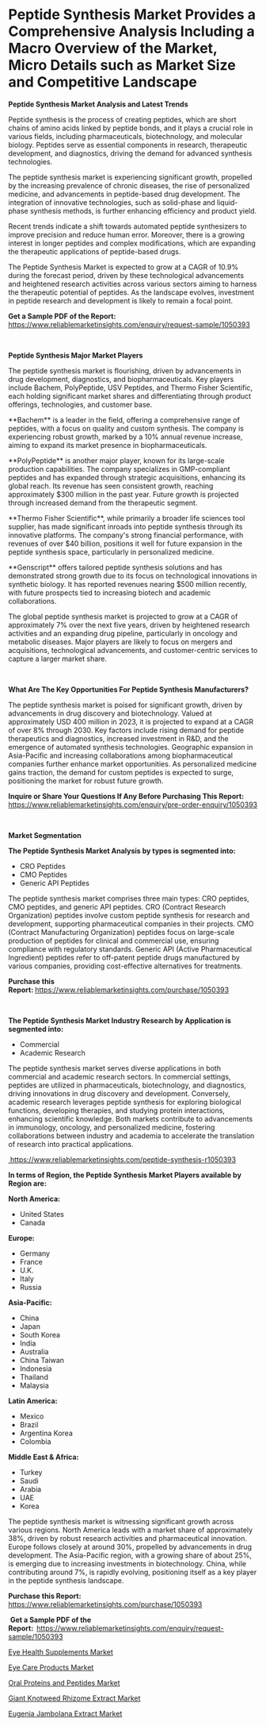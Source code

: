 <p><h1>Peptide Synthesis Market Provides a Comprehensive Analysis Including a Macro Overview of the Market, Micro Details such as Market Size and Competitive Landscape</h1></p><p><strong>Peptide Synthesis Market Analysis and Latest Trends</strong></p>
<p><p>Peptide synthesis is the process of creating peptides, which are short chains of amino acids linked by peptide bonds, and it plays a crucial role in various fields, including pharmaceuticals, biotechnology, and molecular biology. Peptides serve as essential components in research, therapeutic development, and diagnostics, driving the demand for advanced synthesis technologies.</p><p>The peptide synthesis market is experiencing significant growth, propelled by the increasing prevalence of chronic diseases, the rise of personalized medicine, and advancements in peptide-based drug development. The integration of innovative technologies, such as solid-phase and liquid-phase synthesis methods, is further enhancing efficiency and product yield.</p><p>Recent trends indicate a shift towards automated peptide synthesizers to improve precision and reduce human error. Moreover, there is a growing interest in longer peptides and complex modifications, which are expanding the therapeutic applications of peptide-based drugs. </p><p>The Peptide Synthesis Market is expected to grow at a CAGR of 10.9% during the forecast period, driven by these technological advancements and heightened research activities across various sectors aiming to harness the therapeutic potential of peptides. As the landscape evolves, investment in peptide research and development is likely to remain a focal point.</p></p>
<p><strong>Get a Sample PDF of the Report:&nbsp;</strong> <a href="https://www.reliablemarketinsights.com/enquiry/request-sample/1050393?utm_campaign=2240&utm_medium=2&utm_source=Github&utm_content=ia&utm_term=08032025&utm_id=peptide-synthesis">https://www.reliablemarketinsights.com/enquiry/request-sample/1050393</a></p>
<p>&nbsp;</p>
<p><strong>Peptide Synthesis Major Market Players</strong></p>
<p><p>The peptide synthesis market is flourishing, driven by advancements in drug development, diagnostics, and biopharmaceuticals. Key players include Bachem, PolyPeptide, USV Peptides, and Thermo Fisher Scientific, each holding significant market shares and differentiating through product offerings, technologies, and customer base.</p><p>**Bachem** is a leader in the field, offering a comprehensive range of peptides, with a focus on quality and custom synthesis. The company is experiencing robust growth, marked by a 10% annual revenue increase, aiming to expand its market presence in biopharmaceuticals.</p><p>**PolyPeptide** is another major player, known for its large-scale production capabilities. The company specializes in GMP-compliant peptides and has expanded through strategic acquisitions, enhancing its global reach. Its revenue has seen consistent growth, reaching approximately $300 million in the past year. Future growth is projected through increased demand from the therapeutic segment.</p><p>**Thermo Fisher Scientific**, while primarily a broader life sciences tool supplier, has made significant inroads into peptide synthesis through its innovative platforms. The company's strong financial performance, with revenues of over $40 billion, positions it well for future expansion in the peptide synthesis space, particularly in personalized medicine.</p><p>**Genscript** offers tailored peptide synthesis solutions and has demonstrated strong growth due to its focus on technological innovations in synthetic biology. It has reported revenues nearing $500 million recently, with future prospects tied to increasing biotech and academic collaborations.</p><p>The global peptide synthesis market is projected to grow at a CAGR of approximately 7% over the next five years, driven by heightened research activities and an expanding drug pipeline, particularly in oncology and metabolic diseases. Major players are likely to focus on mergers and acquisitions, technological advancements, and customer-centric services to capture a larger market share.</p></p>
<p>&nbsp;</p>
<p><strong>What Are The Key Opportunities For Peptide Synthesis Manufacturers?</strong></p>
<p><p>The peptide synthesis market is poised for significant growth, driven by advancements in drug discovery and biotechnology. Valued at approximately USD 400 million in 2023, it is projected to expand at a CAGR of over 8% through 2030. Key factors include rising demand for peptide therapeutics and diagnostics, increased investment in R&D, and the emergence of automated synthesis technologies. Geographic expansion in Asia-Pacific and increasing collaborations among biopharmaceutical companies further enhance market opportunities. As personalized medicine gains traction, the demand for custom peptides is expected to surge, positioning the market for robust future growth.</p></p>
<p><strong>Inquire or Share Your Questions If Any Before Purchasing This Report:</strong> <a href="https://www.reliablemarketinsights.com/enquiry/pre-order-enquiry/1050393?utm_campaign=2240&utm_medium=2&utm_source=Github&utm_content=ia&utm_term=08032025&utm_id=peptide-synthesis">https://www.reliablemarketinsights.com/enquiry/pre-order-enquiry/1050393</a></p>
<p>&nbsp;</p>
<p><strong>Market Segmentation</strong></p>
<p><strong>The Peptide Synthesis Market Analysis by types is segmented into:</strong></p>
<p><ul><li>CRO Peptides</li><li>CMO Peptides</li><li>Generic API Peptides</li></ul></p>
<p><p>The peptide synthesis market comprises three main types: CRO peptides, CMO peptides, and generic API peptides. CRO (Contract Research Organization) peptides involve custom peptide synthesis for research and development, supporting pharmaceutical companies in their projects. CMO (Contract Manufacturing Organization) peptides focus on large-scale production of peptides for clinical and commercial use, ensuring compliance with regulatory standards. Generic API (Active Pharmaceutical Ingredient) peptides refer to off-patent peptide drugs manufactured by various companies, providing cost-effective alternatives for treatments.</p></p>
<p><strong>Purchase this Report:&nbsp;</strong><a href="https://www.reliablemarketinsights.com/purchase/1050393?utm_campaign=2240&utm_medium=2&utm_source=Github&utm_content=ia&utm_term=08032025&utm_id=peptide-synthesis">https://www.reliablemarketinsights.com/purchase/1050393</a></p>
<p>&nbsp;</p>
<p><strong>The Peptide Synthesis Market Industry Research by Application is segmented into:</strong></p>
<p><ul><li>Commercial</li><li>Academic Research</li></ul></p>
<p><p>The peptide synthesis market serves diverse applications in both commercial and academic research sectors. In commercial settings, peptides are utilized in pharmaceuticals, biotechnology, and diagnostics, driving innovations in drug discovery and development. Conversely, academic research leverages peptide synthesis for exploring biological functions, developing therapies, and studying protein interactions, enhancing scientific knowledge. Both markets contribute to advancements in immunology, oncology, and personalized medicine, fostering collaborations between industry and academia to accelerate the translation of research into practical applications.</p></p>
<p><a href="https://www.reliablemarketinsights.com/peptide-synthesis-r1050393?utm_campaign=2240&utm_medium=2&utm_source=Github&utm_content=ia&utm_term=08032025&utm_id=peptide-synthesis">&nbsp;https://www.reliablemarketinsights.com/peptide-synthesis-r1050393</a></p>
<p><strong>In terms of Region, the Peptide Synthesis Market Players available by Region are:</strong></p>
<p>
    <p> <strong> North America: </strong>
        <ul>
            <li>United States</li>
            <li>Canada</li>
        </ul>
        </p> 
    <p> <strong> Europe: </strong>
        <ul>
            <li>Germany</li>
            <li>France</li>
            <li>U.K.</li>
            <li>Italy</li>
            <li>Russia</li>
        </ul>
        </p> 
    <p> <strong> Asia-Pacific: </strong>
        <ul>
            <li>China</li>
            <li>Japan</li>
            <li>South Korea</li>
            <li>India</li>
            <li>Australia</li>
            <li>China Taiwan</li>
            <li>Indonesia</li>
            <li>Thailand</li>
            <li>Malaysia</li>
        </ul>
        </p> 
    <p> <strong> Latin America: </strong>
        <ul>
            <li>Mexico</li>
            <li>Brazil</li>
            <li>Argentina Korea</li>
            <li>Colombia</li>
        </ul>
        </p> 
    <p> <strong> Middle East & Africa: </strong>
        <ul>
            <li>Turkey</li>
            <li>Saudi</li>
            <li>Arabia</li>
            <li>UAE</li>
            <li>Korea</li>
        </ul>
    </p>
    </p>
<p><p>The peptide synthesis market is witnessing significant growth across various regions. North America leads with a market share of approximately 38%, driven by robust research activities and pharmaceutical innovation. Europe follows closely at around 30%, propelled by advancements in drug development. The Asia-Pacific region, with a growing share of about 25%, is emerging due to increasing investments in biotechnology. China, while contributing around 7%, is rapidly evolving, positioning itself as a key player in the peptide synthesis landscape.</p></p>
<p><strong>Purchase this Report: </strong><a href="https://www.reliablemarketinsights.com/purchase/1050393?utm_campaign=2240&utm_medium=2&utm_source=Github&utm_content=ia&utm_term=08032025&utm_id=peptide-synthesis">https://www.reliablemarketinsights.com/purchase/1050393</a></p>
<p>&nbsp;<strong>Get a Sample PDF of the Report:&nbsp;&nbsp;</strong><a href="https://www.reliablemarketinsights.com/enquiry/request-sample/1050393?utm_campaign=2240&utm_medium=2&utm_source=Github&utm_content=ia&utm_term=08032025&utm_id=peptide-synthesis">https://www.reliablemarketinsights.com/enquiry/request-sample/1050393</a></p>
<p><strong></strong></p>
<p><p><a href="https://github.com/safurdorthu8/Market-Research-Report-List-1/blob/main/eye-health-supplements-market.md?utm_campaign=2240&utm_medium=2&utm_source=Github&utm_content=ia&utm_term=08032025&utm_id=peptide-synthesis">Eye Health Supplements Market</a></p><p><a href="https://github.com/bettysbozer/Market-Research-Report-List-1/blob/main/eye-care-products-market.md?utm_campaign=2240&utm_medium=2&utm_source=Github&utm_content=ia&utm_term=08032025&utm_id=peptide-synthesis">Eye Care Products Market</a></p><p><a href="https://github.com/yosenadhler/Market-Research-Report-List-1/blob/main/oral-proteins-and-peptides-market.md?utm_campaign=2240&utm_medium=2&utm_source=Github&utm_content=ia&utm_term=08032025&utm_id=peptide-synthesis">Oral Proteins and Peptides Market</a></p><p><a href="https://github.com/roceljiabur/Market-Research-Report-List-1/blob/main/giant-knotweed-rhizome-extract-market.md?utm_campaign=2240&utm_medium=2&utm_source=Github&utm_content=ia&utm_term=08032025&utm_id=peptide-synthesis">Giant Knotweed Rhizome Extract Market</a></p><p><a href="https://github.com/achilekirwan/Market-Research-Report-List-1/blob/main/eugenia-jambolana-extract-market.md?utm_campaign=2240&utm_medium=2&utm_source=Github&utm_content=ia&utm_term=08032025&utm_id=peptide-synthesis">Eugenia Jambolana Extract Market</a></p></p>